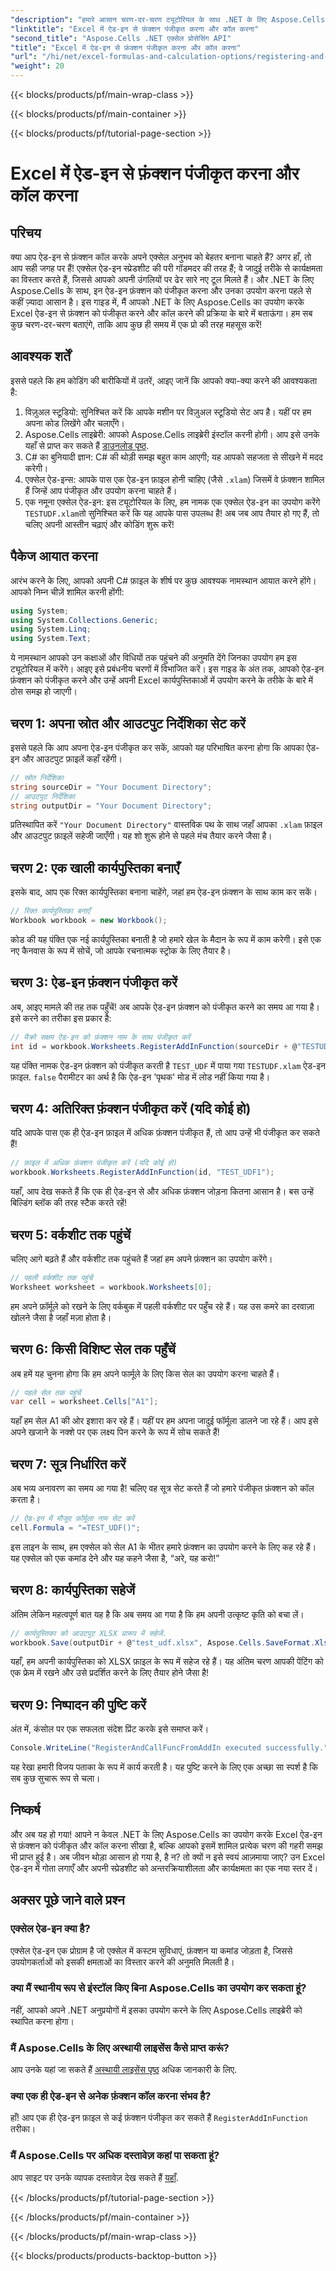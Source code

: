 ```yaml
---
"description": "हमारे आसान चरण-दर-चरण ट्यूटोरियल के साथ .NET के लिए Aspose.Cells का उपयोग करके Excel में ऐड-इन्स से फ़ंक्शन को पंजीकृत और कॉल करने का तरीका जानें।"
"linktitle": "Excel में ऐड-इन से फ़ंक्शन पंजीकृत करना और कॉल करना"
"second_title": "Aspose.Cells .NET एक्सेल प्रोसेसिंग API"
"title": "Excel में ऐड-इन से फ़ंक्शन पंजीकृत करना और कॉल करना"
"url": "/hi/net/excel-formulas-and-calculation-options/registering-and-calling-function-from-add-in/"
"weight": 20
---
```


{{< blocks/products/pf/main-wrap-class >}}

{{< blocks/products/pf/main-container >}}

{{< blocks/products/pf/tutorial-page-section >}}

# Excel में ऐड-इन से फ़ंक्शन पंजीकृत करना और कॉल करना

## परिचय
क्या आप ऐड-इन से फ़ंक्शन कॉल करके अपने एक्सेल अनुभव को बेहतर बनाना चाहते हैं? अगर हाँ, तो आप सही जगह पर हैं! एक्सेल ऐड-इन स्प्रेडशीट की परी गॉडमदर की तरह हैं; वे जादुई तरीके से कार्यक्षमता का विस्तार करते हैं, जिससे आपको अपनी उंगलियों पर ढेर सारे नए टूल मिलते हैं। और .NET के लिए Aspose.Cells के साथ, इन ऐड-इन फ़ंक्शन को पंजीकृत करना और उनका उपयोग करना पहले से कहीं ज़्यादा आसान है। 
इस गाइड में, मैं आपको .NET के लिए Aspose.Cells का उपयोग करके Excel ऐड-इन से फ़ंक्शन को पंजीकृत करने और कॉल करने की प्रक्रिया के बारे में बताऊंगा। हम सब कुछ चरण-दर-चरण बताएंगे, ताकि आप कुछ ही समय में एक प्रो की तरह महसूस करें!
## आवश्यक शर्तें
इससे पहले कि हम कोडिंग की बारीकियों में उतरें, आइए जानें कि आपको क्या-क्या करने की आवश्यकता है:
1. विज़ुअल स्टूडियो: सुनिश्चित करें कि आपके मशीन पर विज़ुअल स्टूडियो सेट अप है। यहीं पर हम अपना कोड लिखेंगे और चलाएँगे।
2. Aspose.Cells लाइब्रेरी: आपको Aspose.Cells लाइब्रेरी इंस्टॉल करनी होगी। आप इसे उनके यहाँ से प्राप्त कर सकते हैं [डाउनलोड पृष्ठ](https://releases.aspose.com/cells/net/).
3. C# का बुनियादी ज्ञान: C# की थोड़ी समझ बहुत काम आएगी; यह आपको सहजता से सीखने में मदद करेगी।
4. एक्सेल ऐड-इन्स: आपके पास एक ऐड-इन फ़ाइल होनी चाहिए (जैसे `.xlam`) जिसमें वे फ़ंक्शन शामिल हैं जिन्हें आप पंजीकृत और उपयोग करना चाहते हैं।
5. एक नमूना एक्सेल ऐड-इन: इस ट्यूटोरियल के लिए, हम नामक एक एक्सेल ऐड-इन का उपयोग करेंगे `TESTUDF.xlam`तो सुनिश्चित करें कि यह आपके पास उपलब्ध है!
अब जब आप तैयार हो गए हैं, तो चलिए अपनी आस्तीन चढ़ाएं और कोडिंग शुरू करें!
## पैकेज आयात करना
आरंभ करने के लिए, आपको अपनी C# फ़ाइल के शीर्ष पर कुछ आवश्यक नामस्थान आयात करने होंगे। आपको निम्न चीज़ें शामिल करनी होंगी:
```csharp
using System;
using System.Collections.Generic;
using System.Linq;
using System.Text;
```
ये नामस्थान आपको उन कक्षाओं और विधियों तक पहुंचने की अनुमति देंगे जिनका उपयोग हम इस ट्यूटोरियल में करेंगे।
आइए इसे प्रबंधनीय चरणों में विभाजित करें। इस गाइड के अंत तक, आपको ऐड-इन फ़ंक्शन को पंजीकृत करने और उन्हें अपनी Excel कार्यपुस्तिकाओं में उपयोग करने के तरीके के बारे में ठोस समझ हो जाएगी।
## चरण 1: अपना स्रोत और आउटपुट निर्देशिका सेट करें
इससे पहले कि आप अपना ऐड-इन पंजीकृत कर सकें, आपको यह परिभाषित करना होगा कि आपका ऐड-इन और आउटपुट फ़ाइलें कहाँ रहेंगी।
```csharp
// स्रोत निर्देशिका
string sourceDir = "Your Document Directory";
// आउटपुट निर्देशिका
string outputDir = "Your Document Directory";
```
प्रतिस्थापित करें `"Your Document Directory"` वास्तविक पथ के साथ जहाँ आपका `.xlam` फ़ाइल और आउटपुट फ़ाइलें सहेजी जाएँगी। यह शो शुरू होने से पहले मंच तैयार करने जैसा है।
## चरण 2: एक खाली कार्यपुस्तिका बनाएँ
इसके बाद, आप एक रिक्त कार्यपुस्तिका बनाना चाहेंगे, जहां हम ऐड-इन फ़ंक्शन के साथ काम कर सकें।
```csharp
// रिक्त कार्यपुस्तिका बनाएँ
Workbook workbook = new Workbook();
```
कोड की यह पंक्ति एक नई कार्यपुस्तिका बनाती है जो हमारे खेल के मैदान के रूप में काम करेगी। इसे एक नए कैनवास के रूप में सोचें, जो आपके रचनात्मक स्ट्रोक के लिए तैयार है।
## चरण 3: ऐड-इन फ़ंक्शन पंजीकृत करें
अब, आइए मामले की तह तक पहुँचें! अब आपके ऐड-इन फ़ंक्शन को पंजीकृत करने का समय आ गया है। इसे करने का तरीका इस प्रकार है:
```csharp
// मैक्रो सक्षम ऐड-इन को फ़ंक्शन नाम के साथ पंजीकृत करें
int id = workbook.Worksheets.RegisterAddInFunction(sourceDir + @"TESTUDF.xlam", "TEST_UDF", false);
```
यह पंक्ति नामक ऐड-इन फ़ंक्शन को पंजीकृत करती है `TEST_UDF` में पाया गया `TESTUDF.xlam` ऐड-इन फ़ाइल. `false` पैरामीटर का अर्थ है कि ऐड-इन 'पृथक' मोड में लोड नहीं किया गया है। 
## चरण 4: अतिरिक्त फ़ंक्शन पंजीकृत करें (यदि कोई हो)
यदि आपके पास एक ही ऐड-इन फ़ाइल में अधिक फ़ंक्शन पंजीकृत हैं, तो आप उन्हें भी पंजीकृत कर सकते हैं!
```csharp
// फ़ाइल में अधिक फ़ंक्शन पंजीकृत करें (यदि कोई हो)
workbook.Worksheets.RegisterAddInFunction(id, "TEST_UDF1");
```
यहाँ, आप देख सकते हैं कि एक ही ऐड-इन से और अधिक फ़ंक्शन जोड़ना कितना आसान है। बस उन्हें बिल्डिंग ब्लॉक की तरह स्टैक करते रहें!
## चरण 5: वर्कशीट तक पहुंचें
चलिए आगे बढ़ते हैं और वर्कशीट तक पहुंचते हैं जहां हम अपने फ़ंक्शन का उपयोग करेंगे। 
```csharp
// पहली वर्कशीट तक पहुंचें
Worksheet worksheet = workbook.Worksheets[0];
```
हम अपने फ़ॉर्मूले को रखने के लिए वर्कबुक में पहली वर्कशीट पर पहुँच रहे हैं। यह उस कमरे का दरवाज़ा खोलने जैसा है जहाँ मज़ा होता है।
## चरण 6: किसी विशिष्ट सेल तक पहुँचें
अब हमें यह चुनना होगा कि हम अपने फार्मूले के लिए किस सेल का उपयोग करना चाहते हैं। 
```csharp
// पहले सेल तक पहुंचें
var cell = worksheet.Cells["A1"];
```
यहाँ हम सेल A1 की ओर इशारा कर रहे हैं। यहीं पर हम अपना जादुई फॉर्मूला डालने जा रहे हैं। आप इसे अपने खजाने के नक्शे पर एक लक्ष्य पिन करने के रूप में सोच सकते हैं!
## चरण 7: सूत्र निर्धारित करें
अब भव्य अनावरण का समय आ गया है! चलिए वह सूत्र सेट करते हैं जो हमारे पंजीकृत फ़ंक्शन को कॉल करता है।
```csharp
// ऐड-इन में मौजूद फ़ॉर्मूला नाम सेट करें
cell.Formula = "=TEST_UDF()";
```
इस लाइन के साथ, हम एक्सेल को सेल A1 के भीतर हमारे फ़ंक्शन का उपयोग करने के लिए कह रहे हैं। यह एक्सेल को एक कमांड देने और यह कहने जैसा है, “अरे, यह करो!”
## चरण 8: कार्यपुस्तिका सहेजें
अंतिम लेकिन महत्वपूर्ण बात यह है कि अब समय आ गया है कि हम अपनी उत्कृष्ट कृति को बचा लें।
```csharp
// कार्यपुस्तिका को आउटपुट XLSX प्रारूप में सहेजें.
workbook.Save(outputDir + @"test_udf.xlsx", Aspose.Cells.SaveFormat.Xlsx);
```
यहाँ, हम अपनी कार्यपुस्तिका को XLSX फ़ाइल के रूप में सहेज रहे हैं। यह अंतिम चरण आपकी पेंटिंग को एक फ्रेम में रखने और उसे प्रदर्शित करने के लिए तैयार होने जैसा है!
## चरण 9: निष्पादन की पुष्टि करें
अंत में, कंसोल पर एक सफलता संदेश प्रिंट करके इसे समाप्त करें।
```csharp
Console.WriteLine("RegisterAndCallFuncFromAddIn executed successfully.");
```
यह रेखा हमारी विजय पताका के रूप में कार्य करती है। यह पुष्टि करने के लिए एक अच्छा सा स्पर्श है कि सब कुछ सुचारू रूप से चला।
## निष्कर्ष 
और अब यह हो गया! आपने न केवल .NET के लिए Aspose.Cells का उपयोग करके Excel ऐड-इन से फ़ंक्शन को पंजीकृत और कॉल करना सीखा है, बल्कि आपको इसमें शामिल प्रत्येक चरण की गहरी समझ भी प्राप्त हुई है। अब जीवन थोड़ा आसान हो गया है, है न? तो क्यों न इसे स्वयं आज़माया जाए? उन Excel ऐड-इन में गोता लगाएँ और अपनी स्प्रेडशीट को अन्तरक्रियाशीलता और कार्यक्षमता का एक नया स्तर दें।
## अक्सर पूछे जाने वाले प्रश्न
### एक्सेल ऐड-इन क्या है?  
एक्सेल ऐड-इन एक प्रोग्राम है जो एक्सेल में कस्टम सुविधाएं, फ़ंक्शन या कमांड जोड़ता है, जिससे उपयोगकर्ताओं को इसकी क्षमताओं का विस्तार करने की अनुमति मिलती है।
### क्या मैं स्थानीय रूप से इंस्टॉल किए बिना Aspose.Cells का उपयोग कर सकता हूं?  
नहीं, आपको अपने .NET अनुप्रयोगों में इसका उपयोग करने के लिए Aspose.Cells लाइब्रेरी को स्थापित करना होगा।
### मैं Aspose.Cells के लिए अस्थायी लाइसेंस कैसे प्राप्त करूं?  
आप उनके यहां जा सकते हैं [अस्थायी लाइसेंस पृष्ठ](https://purchase.aspose.com/temporary-license/) अधिक जानकारी के लिए.
### क्या एक ही ऐड-इन से अनेक फ़ंक्शन कॉल करना संभव है?  
हाँ! आप एक ही ऐड-इन फ़ाइल से कई फ़ंक्शन पंजीकृत कर सकते हैं `RegisterAddInFunction` तरीका।
### मैं Aspose.Cells पर अधिक दस्तावेज़ कहां पा सकता हूं?  
आप साइट पर उनके व्यापक दस्तावेज़ देख सकते हैं [यहाँ](https://reference.aspose.com/cells/net/).

{{< /blocks/products/pf/tutorial-page-section >}}

{{< /blocks/products/pf/main-container >}}

{{< /blocks/products/pf/main-wrap-class >}}

{{< blocks/products/products-backtop-button >}}